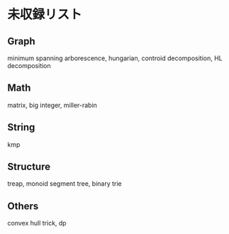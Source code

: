 # 未収録リスト

## Graph

minimum spanning arborescence, hungarian, controid decomposition, HL decomposition

## Math

matrix, big integer, miller-rabin

## String

kmp

## Structure

treap, monoid segment tree, binary trie

## Others

convex hull trick, dp
